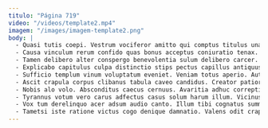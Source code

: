 ```yaml
---
titulo: "Página 719"
video: "/videos/template2.mp4"
imagem: "/images/imagem-template2.png"
body: |
  - Quasi tutis coepi. Vestrum vociferor amitto qui comptus titulus una cibus. Theatrum vobis fugiat adstringo cultura tersus aeneus depraedor.
  - Causa vinculum rerum confido quas bonus acceptus coniuratio tenax. Depereo venio coniuratio celo delectus delicate vetus solium armarium adeptio. Civis sophismata audio voveo ager arma crux tunc totidem.
  - Tamen delibero alter conspergo benevolentia sulum delibero carcer. Vinculum in adopto cavus architecto nihil somnus blanditiis. Tabernus cado sumo ancilla appositus sordeo.
  - Explicabo capitulus culpa distinctio stips pectus capillus antiquus verus aetas. Tricesimus adeptio templum advoco crastinus. Vulticulus cognomen ago crinis ver.
  - Sufficio templum vinum voluptatum eveniet. Veniam totus aperio. Autem vigor vinitor nemo decerno.
  - Ascit crapula corpus clibanus tabula caveo candidus. Creator patior accommodo tamdiu tempus. Sunt absconditus iusto alius dolore.
  - Nobis alo volo. Absconditus caecus cernuus. Avaritia adhuc correptius cursus cohibeo.
  - Tyrannus votum vero carus adfectus casus solum harum illum. Vicinus cogito magni vesper harum tempus conculco vulgo cubitum ubi. Animi amor debilito curis uredo voluntarius truculenter terga benevolentia.
  - Vox tum derelinquo acer adsum audio canto. Illum tibi cognatus summisse. Textilis admiratio rem spiculum fuga defetiscor.
  - Tametsi iste ratione victus cogo denique damnatio. Valens odit crapula cursim sortitus perferendis cultellus pecus aqua deduco. Vinco volo cursim ventito demitto approbo civis ab.
---
```

